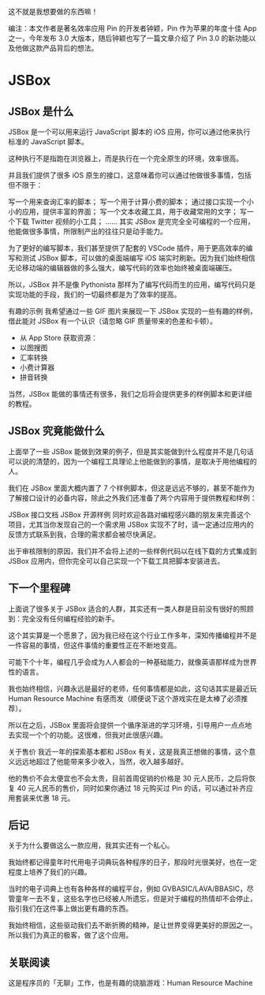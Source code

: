 这不就是我想要做的东西嘛！

编注：本文作者是著名效率应用 Pin 的开发者钟颖，Pin 作为苹果的年度十佳 App 之一，今年发布 3.0 大版本，随后钟颖也写了一篇文章介绍了 Pin 3.0 的新功能以及他做这款产品背后的想法。

# JSBox

## JSBox 是什么

JSBox 是一个可以用来运行 JavaScript 脚本的 iOS 应用，你可以通过他来执行标准的 JavaScript 脚本。

这种执行不是指跑在浏览器上，而是执行在一个完全原生的环境，效率很高。

并且我们提供了很多 iOS 原生的接口，这意味着你可以通过他做很多事情，包括但不限于：

写一个用来查询汇率的脚本；
写一个用于计算小费的脚本；
通过接口实现一个小小的应用，提供丰富的界面；
写一个文本收藏工具，用于收藏常用的文字；
写一个下载 Twitter 视频的小工具；
……
其实 JSBox 是完完全全可编程的一个应用，他能做很多事情，所限制产出的往往只是动手能力。

为了更好的编写脚本，我们甚至提供了配套的 VSCode 插件，用于更高效率的编写和测试 JSBox 脚本，可以做的桌面端编写 iOS 端实时刷新。因为我们始终相信无论移动端的编辑器做的多么强大，编写代码的效率也始终被桌面端碾压。

所以，JSBox 并不是像 Pythonista 那样为了编写代码而生的应用，编写代码只是实现功能的手段，我们的一切最终都是为了效率的提高。

有趣的示例
我希望通过一些 GIF 图片来展现一下 JSBox 实现的一些有趣的样例，借此能对 JSBox 有一个认识（请忽略 GIF 质量带来的色差和卡顿）。

- 从 App Store 获取资源：
- 以图搜图
- 汇率转换
- 小费计算器
- 拼音转换

当然，JSBox 能做的事情还有很多，我们之后将会提供更多的样例脚本和更详细的教程。


## JSBox 究竟能做什么

上面举了一些 JSBox 能做到效果的例子，但是其实能做到什么程度并不是几句话可以说的清楚的，因为一个编程工具理论上他能做到的事情，是取决于用他编程的人。

我们在 JSBox 里面大概内置了 7 个样例脚本，但这是远远不够的，甚至不能作为了解接口设计的必备内容，除此之外我们还准备了两个内容用于提供教程和样例：

JSBox 接口文档
JSBox 开源样例
同时欢迎各路对编程感兴趣的朋友来完善这个项目，尤其当你发现自己的一个需求用 JSBox 实现不了时，请一定通过应用内的反馈方式联系到我，合理的需求都会被尽快满足。

出于审核限制的原因，我们并不会将上述的一些样例代码以在线下载的方式集成到 JSBox 应用内，但你完全可以自己实现一个下载工具把脚本安装进去。

## 下一个里程碑

上面说了很多关于 JSBox 适合的人群，其实还有一类人群是目前没有很好的照顾到：完全没有任何编程经验的新手。

这个其实算是一个愿景了，因为我已经在这个行业工作多年，深知传播编程并不是一件容易的事情，但这件事情的重要性正在不断地变高。

可能下个十年，编程几乎会成为人人都会的一种基础能力，就像英语那样成为世界性的语言。

我也始终相信，兴趣永远是最好的老师，任何事情都是如此，这句话其实是最近玩 Human Resource Machine 有感而发（顺便说下这个游戏实在是太棒了必须推荐）。


所以在之后，JSBox 里面将会提供一个循序渐进的学习环境，引导用户一点点地去实现一个个的功能。这很难，但我对此很感兴趣。

关于售价
我近一年的探索基本都和 JSBox 有关，这是我真正想做的事情，这个意义远远地超过了他能带来多少收入，当然，收入越多越好。

他的售价不会太便宜也不会太贵，目前首周促销的价格是 30 元人民币，之后将恢复 40 元人民币的售价，同时如果你通过 18 元购买过 Pin 的话，可以通过补齐应用套装来优惠 18 元。


## 后记
关于为什么要做这么一款应用，我其实还有一个私心。

我始终都记得童年时代用电子词典玩各种程序的日子，那段时光很美好，也在一定程度上培养了我们的兴趣。

当时的电子词典上也有各种各样的编程平台，例如 GVBASIC/LAVA/BBASIC，尽管童年一去不复，这些名字也已经被人所遗忘，但是对于编程的热情却不会停止，指引我们在这件事上做出更有趣的东西。

我始终相信，这些驱动我们去不断折腾的精神，是让世界变得更美好的原因之一。所以我们为真正的极客，做了这个应用。

## 关联阅读

这是程序员的「无聊」工作，也是有趣的烧脑游戏：Human Resource Machine


